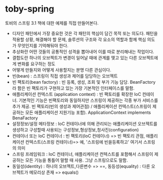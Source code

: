 # toby-spring
토비의 스프링 3.1 책에 대한 예제를 직접 만들어본다.

- 디자인 패턴에서 가장 중요한 것은 각 패턴의 핵심이 담긴 목적 또는 의도다. 패턴을 적용할 상황, 해결해야 할 문제, 솔루션의 구조와 각 요소의 역할과 함께 핵심 의도가 무엇인지를 기억해둬야 한다.
- 추상화란 어떤 것들의 공통적인 성격을 뽑아내어 이를 따로 분리해내는 작업이다.
- 결합도란 하나의 오브젝트가 변경이 일어날 때에 관계를 맺고 있는 다른 오브젝트에게 변화를 요구하는 정도
- 어떻게 만들지와 어떻게 사용할지는 분명 다른 관심이다.
- 빈(bean) : 스프링이 직접 생성과 제어를 담당하는 오브젝트 
- 빈 팩토리(bean factory) : 빈 등록, 생성, 조회 및 부가 기능 담당. BeanFactory 라 함은 빈 팩토리가 구현하고 있는 가장 기본적인 인터페이스를 말함.
- 애플리케이션 컨텍스트 (application context) : 빈 팩토리를 확장한 IoC 컨테이너. 기본적인 기능은 빈팩토리와 동일하지만 스프링이 제공하는 각종 부가 서비스를 추가 제공. 빈 팩토리(빈의 생성과 제어관점) / 애플리케이션 컨텍스트(스프링이 제공하는 모든 애플리케이션 지원기능 포함). ApplicationContext implements BenaFactory
- 설정정보/설정 메타정보 : IoC 컨테이너에 의해 관리되는 애플리케이션 오브젝트를 생성하고 구성할때 사용되는 구성정보,형상정보,청사진(configuration) 
- 컨테이너 또는 IoC 컨테이너 : 빈 팩토리(IoC 컨테이너) => 빈 팩토리 관점, 애플리케이션 컨텍스트(스프링 컨테이너)=> 예, '스프링에 빈을등록하고' 여기서 스프링의 의미
- 스프링 프레임워크 : IoC 컨테이너, 애플리케이션 컨텍스트를 포함해서 스프링이 제공하는 모든 기능을 통틀어 말할 때 사용. 그냥 스프링으로도 말함.
- 동일성(identity) : 하나의 오브젝트,다른변수 => ==,  동등성(equality) : 다른 오브젝트가 메모리상 존재 => equals() 

